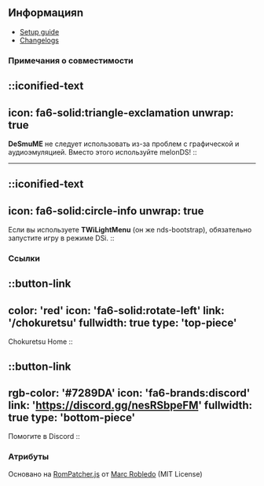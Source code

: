 ## Информацияn
* [Setup guide](/chokuretsu/guide)
* [Changelogs](https://github.com/haroohie-club/ChokuretsuTranslationRelease/releases)

### Примечания о совместимости
::iconified-text
---
icon: fa6-solid:triangle-exclamation
unwrap: true
---
**DeSmuME** не следует использовать из-за проблем с графической и аудиоэмуляцией. Вместо этого используйте melonDS!
::

<hr/>

::iconified-text
---
icon: fa6-solid:circle-info
unwrap: true
---
Если вы используете **TWiLightMenu** (он же nds-bootstrap), обязательно запустите игру в режиме DSi.
::

### Ссылки
::button-link
---
color: 'red'
icon: 'fa6-solid:rotate-left'
link: '/chokuretsu'
fullwidth: true
type: 'top-piece'
---
Chokuretsu Home
::

::button-link
---
rgb-color: '#7289DA'
icon: 'fa6-brands:discord'
link: 'https://discord.gg/nesRSbpeFM'
fullwidth: true
type: 'bottom-piece'
---
Помогите в Discord
::

### Атрибуты
Основано на [RomPatcher.js](https://github.com/marcrobledo/RomPatcher.js/) от [Marc Robledo](https://www.marcrobledo.com/) (MIT License)